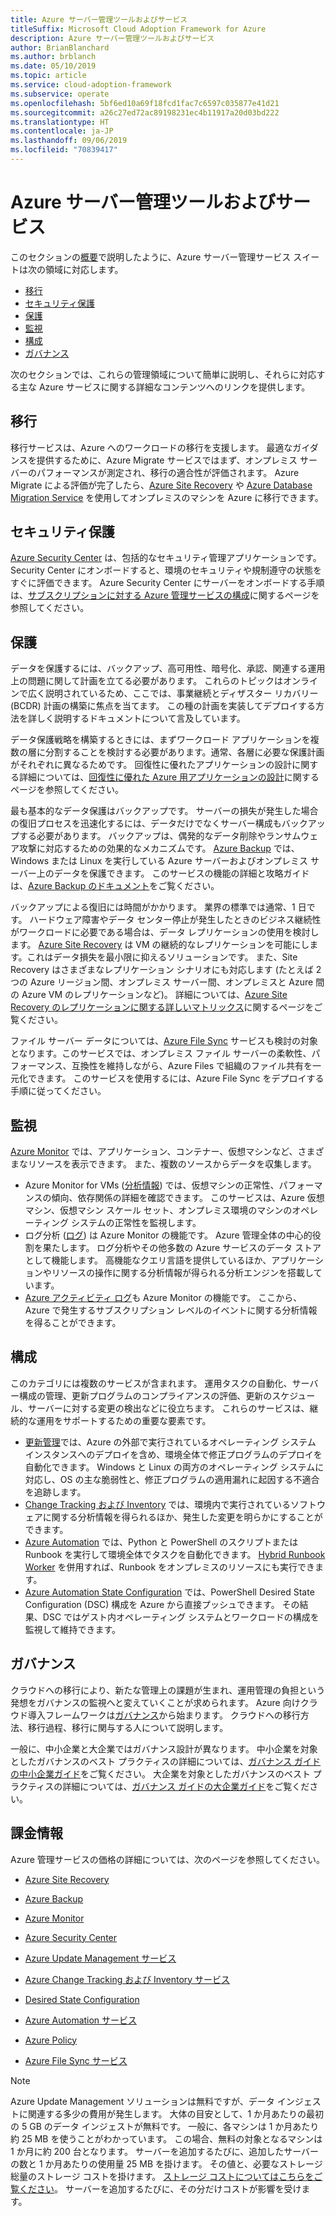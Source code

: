 ```yaml
---
title: Azure サーバー管理ツールおよびサービス
titleSuffix: Microsoft Cloud Adoption Framework for Azure
description: Azure サーバー管理ツールおよびサービス
author: BrianBlanchard
ms.author: brblanch
ms.date: 05/10/2019
ms.topic: article
ms.service: cloud-adoption-framework
ms.subservice: operate
ms.openlocfilehash: 5bf6ed10a69f18fcd1fac7c6597c035877e41d21
ms.sourcegitcommit: a26c27ed72ac89198231ec4b11917a20d03bd222
ms.translationtype: HT
ms.contentlocale: ja-JP
ms.lasthandoff: 09/06/2019
ms.locfileid: "70839417"
---
```

# <a name="azure-server-management-tools-and-services"></a>Azure サーバー管理ツールおよびサービス

このセクションの[概要](/azure/architecture/cloud-adoption/operations/azure-server-management/)で説明したように、Azure サーバー管理サービス スイートは次の領域に対応します。

- [移行](#migrate)
- [セキュリティ保護](#secure)
- [保護](#protect)
- [監視](#monitor)
- [構成](#configure)
- [ガバナンス](#govern)

次のセクションでは、これらの管理領域について簡単に説明し、それらに対応する主な Azure サービスに関する詳細なコンテンツへのリンクを提供します。

## <a name="migrate"></a>移行

移行サービスは、Azure へのワークロードの移行を支援します。 最適なガイダンスを提供するために、Azure Migrate サービスではまず、オンプレミス サーバーのパフォーマンスが測定され、移行の適合性が評価されます。 Azure Migrate による評価が完了したら、[Azure Site Recovery](https://docs.microsoft.com/azure/site-recovery/site-recovery-overview) や [Azure Database Migration Service](/azure/dms/dms-overview) を使用してオンプレミスのマシンを Azure に移行できます。

## <a name="secure"></a>セキュリティ保護

[Azure Security Center](/azure/security-center/security-center-intro) は、包括的なセキュリティ管理アプリケーションです。 Security Center にオンボードすると、環境のセキュリティや規制遵守の状態をすぐに評価できます。 Azure Security Center にサーバーをオンボードする手順は、[サブスクリプションに対する Azure 管理サービスの構成](./onboard-at-scale.md#azure-security-center)に関するページを参照してください。

## <a name="protect"></a>保護

データを保護するには、バックアップ、高可用性、暗号化、承認、関連する運用上の問題に関して計画を立てる必要があります。 これらのトピックはオンラインで広く説明されているため、ここでは、事業継続とディザスター リカバリー (BCDR) 計画の構築に焦点を当てます。 この種の計画を実装してデプロイする方法を詳しく説明するドキュメントについて言及しています。

データ保護戦略を構築するときには、まずワークロード アプリケーションを複数の層に分割することを検討する必要があります。通常、各層に必要な保護計画がそれぞれに異なるためです。 回復性に優れたアプリケーションの設計に関する詳細については、[回復性に優れた Azure 用アプリケーションの設計](https://docs.microsoft.com/azure/architecture/resiliency)に関するページを参照してください。

最も基本的なデータ保護はバックアップです。 サーバーの損失が発生した場合の復旧プロセスを迅速化するには、データだけでなくサーバー構成もバックアップする必要があります。 バックアップは、偶発的なデータ削除やランサムウェア攻撃に対応するための効果的なメカニズムです。 [Azure Backup](https://docs.microsoft.com/azure/backup) では、Windows または Linux を実行している Azure サーバーおよびオンプレミス サーバー上のデータを保護できます。 このサービスの機能の詳細と攻略ガイドは、[Azure Backup のドキュメント](https://docs.microsoft.com/azure/backup/backup-overview)をご覧ください。

バックアップによる復旧には時間がかかります。 業界の標準では通常、1 日です。 ハードウェア障害やデータ センター停止が発生したときのビジネス継続性がワークロードに必要である場合は、データ レプリケーションの使用を検討します。 [Azure Site Recovery](https://docs.microsoft.com/azure/site-recovery/site-recovery-overview) は VM の継続的なレプリケーションを可能にします。これはデータ損失を最小限に抑えるソリューションです。 また、Site Recovery はさまざまなレプリケーション シナリオにも対応します (たとえば 2 つの Azure リージョン間、オンプレミス サーバー間、オンプレミスと Azure 間の Azure VM のレプリケーションなど)。 詳細については、[Azure Site Recovery のレプリケーションに関する詳しいマトリックス](https://docs.microsoft.com/azure/site-recovery/site-recovery-overview#what-can-i-replicate)に関するページをご覧ください。

ファイル サーバー データについては、[Azure File Sync](https://docs.microsoft.com/azure/storage/files/storage-sync-files-planning) サービスも検討の対象となります。このサービスでは、オンプレミス ファイル サーバーの柔軟性、パフォーマンス、互換性を維持しながら、Azure Files で組織のファイル共有を一元化できます。 このサービスを使用するには、Azure File Sync をデプロイする手順に従ってください。

## <a name="monitor"></a>監視

[Azure Monitor](https://docs.microsoft.com/azure/azure-monitor/overview) では、アプリケーション、コンテナー、仮想マシンなど、さまざまなリソースを表示できます。 また、複数のソースからデータを収集します。

- Azure Monitor for VMs ([分析情報](https://docs.microsoft.com/azure/azure-monitor/insights/vminsights-overview)) では、仮想マシンの正常性、パフォーマンスの傾向、依存関係の詳細を確認できます。 このサービスは、Azure 仮想マシン、仮想マシン スケール セット、オンプレミス環境のマシンのオペレーティング システムの正常性を監視します。
- ログ分析 ([ログ](https://docs.microsoft.com/azure/azure-monitor/platform/data-collection#logs)) は Azure Monitor の機能です。 Azure 管理全体の中心的役割を果たします。 ログ分析やその他多数の Azure サービスのデータ ストアとして機能します。 高機能なクエリ言語を提供しているほか、アプリケーションやリソースの操作に関する分析情報が得られる分析エンジンを搭載しています。
- [Azure アクティビティ ログ](https://docs.microsoft.com/azure/azure-monitor/platform/activity-logs-overview)も Azure Monitor の機能です。 ここから、Azure で発生するサブスクリプション レベルのイベントに関する分析情報を得ることができます。

## <a name="configure"></a>構成

このカテゴリには複数のサービスが含まれます。 運用タスクの自動化、サーバー構成の管理、更新プログラムのコンプライアンスの評価、更新のスケジュール、サーバーに対する変更の検出などに役立ちます。 これらのサービスは、継続的な運用をサポートするための重要な要素です。

- [更新管理](https://docs.microsoft.com/azure/automation/automation-update-management#viewing-update-assessments)では、Azure の外部で実行されているオペレーティング システム インスタンスへのデプロイを含め、環境全体で修正プログラムのデプロイを自動化できます。 Windows と Linux の両方のオペレーティング システムに対応し、OS の主な脆弱性と、修正プログラムの適用漏れに起因する不適合を追跡します。
- [Change Tracking および Inventory](https://docs.microsoft.com/azure/automation/change-tracking) では、環境内で実行されているソフトウェアに関する分析情報を得られるほか、発生した変更を明らかにすることができます。
- [Azure Automation](https://docs.microsoft.com/azure/automation/automation-intro) では、Python と PowerShell のスクリプトまたは Runbook を実行して環境全体でタスクを自動化できます。 [Hybrid Runbook Worker](https://docs.microsoft.com/azure/automation/automation-hybrid-runbook-worker) を併用すれば、Runbook をオンプレミスのリソースにも実行できます。
- [Azure Automation State Configuration](https://docs.microsoft.com/azure/automation/automation-dsc-overview) では、PowerShell Desired State Configuration (DSC) 構成を Azure から直接プッシュできます。 その結果、DSC ではゲスト内オペレーティング システムとワークロードの構成を監視して維持できます。

## <a name="govern"></a>ガバナンス

クラウドへの移行により、新たな管理上の課題が生まれ、運用管理の負担という発想をガバナンスの監視へと変えていくことが求められます。 Azure 向けクラウド導入フレームワークは[ガバナンス](https://docs.microsoft.com/azure/architecture/cloud-adoption/governance/overview)から始まります。 クラウドへの移行方法、移行過程、移行に関与する人について説明します。

一般に、中小企業と大企業ではガバナンス設計が異なります。 中小企業を対象としたガバナンスのベスト プラクティスの詳細については、[ガバナンス ガイドの中小企業ガイド](https://docs.microsoft.com/azure/architecture/cloud-adoption/governance/journeys/small-to-medium-enterprise/overview)をご覧ください。 大企業を対象としたガバナンスのベスト プラクティスの詳細については、[ガバナンス ガイドの大企業ガイド](https://docs.microsoft.com/azure/architecture/cloud-adoption/governance/journeys/large-enterprise/overview)をご覧ください。

## <a name="billing-information"></a>課金情報

Azure 管理サービスの価格の詳細については、次のページを参照してください。

- [Azure Site Recovery](https://azure.microsoft.com/pricing/details/site-recovery)

- [Azure Backup](https://azure.microsoft.com/pricing/details/backup)

- [Azure Monitor](https://azure.microsoft.com/pricing/details/monitor)

- [Azure Security Center](https://azure.microsoft.com/pricing/details/security-center)

- [Azure Update Management サービス](https://azure.microsoft.com/pricing/details/automation)

- [Azure Change Tracking および Inventory サービス](https://azure.microsoft.com/pricing/details/automation)

- [Desired State Configuration](https://azure.microsoft.com/pricing/details/automation)

- [Azure Automation サービス](https://azure.microsoft.com/pricing/details/automation)

- [Azure Policy](https://azure.microsoft.com/pricing/details/azure-policy)

- [Azure File Sync サービス](https://azure.microsoft.com/pricing/details/storage/blobs)

> [!NOTE]
> Azure Update Management ソリューションは無料ですが、データ インジェストに関連する多少の費用が発生します。 大体の目安として、1 か月あたりの最初の 5 GB のデータ インジェストが無料です。 一般に、各マシンは 1 か月あたり約 25 MB を使うことがわかっています。 この場合、無料の対象となるマシンは 1 か月に約 200 台となります。 サーバーを追加するたびに、追加したサーバーの数と 1 か月あたりの使用量 25 MB を掛けます。 その値と、必要なストレージ総量のストレージ コストを掛けます。 [ストレージ コストについてはこちらをご覧ください](https://azure.microsoft.com/pricing/details/storage/)。 サーバーを追加するたびに、その分だけコストが影響を受けます。
